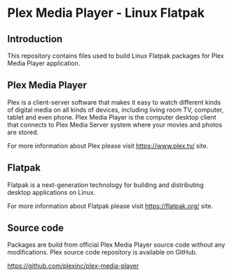 # Plex Media Player - Linux Flatpak

## Introduction

This repository contains files used to build Linux Flatpak packages for Plex Media Player application.

## Plex Media Player

Plex is a client-server software that makes it easy to watch different kinds of digital media on all kinds of devices, including living room TV, computer, tablet and even phone.
Plex Media Player is the computer desktop client that connects to Plex Media Server system where your movies and photos are stored.

For more information about Plex please visit https://www.plex.tv/ site.

## Flatpak

Flatpak is a next-generation technology for building and distributing desktop applications on Linux.

For more information about Flatpak please visit https://flatpak.org/ site.

## Source code

Packages are build from official Plex Media Player source code without any modifications. Plex source code repository is available on GitHub.

https://github.com/plexinc/plex-media-player
